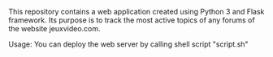This repository contains a web application created using Python 3 and Flask framework.
Its purpose is to track the most active topics of any forums of the website jeuxvideo.com.

Usage:
You can deploy the web server by calling shell script "script.sh"
